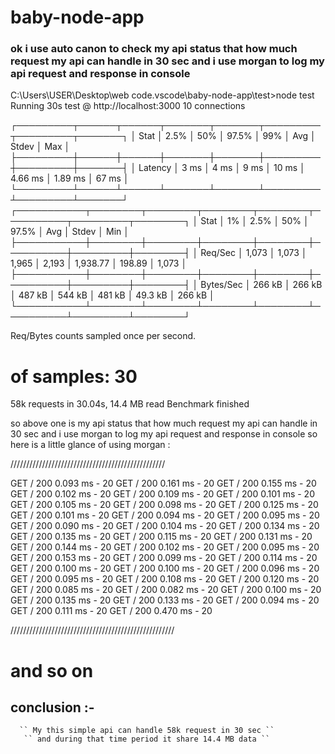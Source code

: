 # baby-node-app 
### ok i use auto canon to check my api status that how much request my api can handle in 30 sec and i use morgan to log my api request and response in console 

C:\Users\USER\Desktop\web code\.vscode\baby-node-app\test>node test
Running 30s test @ http://localhost:3000
10 connections


┌─────────┬──────┬──────┬───────┬───────┬─────────┬─────────┬───────┐
│ Stat    │ 2.5% │ 50%  │ 97.5% │ 99%   │ Avg     │ Stdev   │ Max   │
├─────────┼──────┼──────┼───────┼───────┼─────────┼─────────┼───────┤
│ Latency │ 3 ms │ 4 ms │ 9 ms  │ 10 ms │ 4.66 ms │ 1.89 ms │ 67 ms │
└─────────┴──────┴──────┴───────┴───────┴─────────┴─────────┴───────┘
┌───────────┬────────┬────────┬────────┬────────┬──────────┬─────────┬────────┐
│ Stat      │ 1%     │ 2.5%   │ 50%    │ 97.5%  │ Avg      │ Stdev   │ Min    │
├───────────┼────────┼────────┼────────┼────────┼──────────┼─────────┼────────┤
│ Req/Sec   │ 1,073  │ 1,073  │ 1,965  │ 2,193  │ 1,938.77 │ 198.89  │ 1,073  │
├───────────┼────────┼────────┼────────┼────────┼──────────┼─────────┼────────┤
│ Bytes/Sec │ 266 kB │ 266 kB │ 487 kB │ 544 kB │ 481 kB   │ 49.3 kB │ 266 kB │
└───────────┴────────┴────────┴────────┴────────┴──────────┴─────────┴────────┘

Req/Bytes counts sampled once per second.
# of samples: 30

58k requests in 30.04s, 14.4 MB read
Benchmark finished



so above one is my api status that how much request my api can handle in 30 sec and i use morgan to log my api request and response in console so here is a little glance of using morgan :

/////////////////////////////////////////////////

GET / 200 0.093 ms - 20
GET / 200 0.161 ms - 20
GET / 200 0.155 ms - 20
GET / 200 0.102 ms - 20
GET / 200 0.109 ms - 20
GET / 200 0.101 ms - 20
GET / 200 0.105 ms - 20
GET / 200 0.098 ms - 20
GET / 200 0.125 ms - 20
GET / 200 0.101 ms - 20
GET / 200 0.094 ms - 20
GET / 200 0.095 ms - 20
GET / 200 0.090 ms - 20
GET / 200 0.104 ms - 20
GET / 200 0.134 ms - 20
GET / 200 0.135 ms - 20
GET / 200 0.115 ms - 20
GET / 200 0.131 ms - 20
GET / 200 0.144 ms - 20
GET / 200 0.102 ms - 20
GET / 200 0.095 ms - 20
GET / 200 0.153 ms - 20
GET / 200 0.099 ms - 20
GET / 200 0.114 ms - 20
GET / 200 0.100 ms - 20
GET / 200 0.100 ms - 20
GET / 200 0.096 ms - 20
GET / 200 0.095 ms - 20
GET / 200 0.108 ms - 20
GET / 200 0.120 ms - 20
GET / 200 0.085 ms - 20
GET / 200 0.082 ms - 20
GET / 200 0.100 ms - 20
GET / 200 0.135 ms - 20
GET / 200 0.133 ms - 20
GET / 200 0.094 ms - 20
GET / 200 0.111 ms - 20
GET / 200 0.470 ms - 20 

////////////////////////////////////////////////////

# and so on 


## conclusion :-
      `` My this simple api can handle 58k request in 30 sec ``
       `` and during that time period it share 14.4 MB data ``


